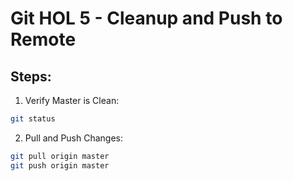 # Git HOL 5 - Cleanup and Push to Remote

## Steps:
1. Verify Master is Clean:
```bash
git status
```

2. Pull and Push Changes:
```bash
git pull origin master
git push origin master
```
